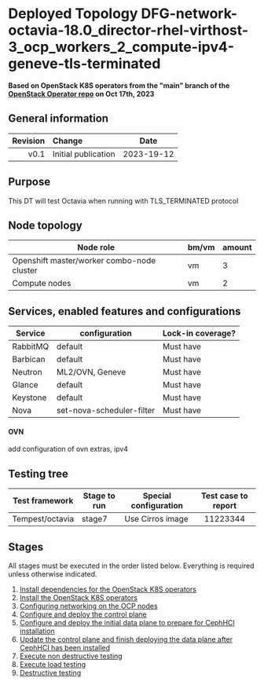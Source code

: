 # Deployed Topology DFG-network-octavia-18.0_director-rhel-virthost-3_ocp_workers_2_compute-ipv4-geneve-tls-terminated

**Based on OpenStack K8S operators from the "main" branch of the [OpenStack Operator repo](https://github.com/openstack-k8s-operators/openstack-operator/tree/78b3c876eaf9168f9d95b201997ebdc2da42fa02) on Oct 17th, 2023**

## General information

| Revision | Change                |    Date    |
|--------: | :-------------------- |:----------:|
| v0.1     | Initial publication   | 2023-19-12 |

## Purpose

This DT will test Octavia when running with TLS_TERMINATED protocol

## Node topology
| Node role                                     | bm/vm | amount |
| --------------------------------------------- | ----- |--------|
| Openshift master/worker combo-node cluster    | vm    | 3      |
| Compute nodes                                 | vm    | 2      |

## Services, enabled features and configurations
| Service  | configuration              | Lock-in coverage? |
|----------|----------------------------|-------------------|
| RabbitMQ | default                    | Must have         |
| Barbican | default                    | Must have         |
| Neutron  | ML2/OVN, Geneve            | Must have         |
| Glance   | default                    | Must have         |
| Keystone | default                    | Must have         |
| Nova     | set-nova-scheduler-filter  | Must have         |

#### OVN
add configuration of ovn extras, ipv4

## Testing tree

| Test framework         | Stage to run | Special configuration | Test case to report |
|------------------------| ------------ |-----------------------|:-------------------:|
| Tempest/octavia        | stage7       | Use Cirros image      |       11223344      |

## Stages

All stages must be executed in the order listed below.  Everything is required unless otherwise indicated.

1. [Install dependencies for the OpenStack K8S operators](stage1)
2. [Install the OpenStack K8S operators](stage2)
3. [Configuring networking on the OCP nodes](stage3)
4. [Configure and deploy the control plane](stage4)
5. [Configure and deploy the initial data plane to prepare for CephHCI installation](stage5)
6. [Update the control plane and finish deploying the data plane after CephHCI has been installed](stage6)
7. [Execute non destructive testing](stage7)
8. [Execute load testing](stage8)
9. [Destructive testing](stage9)